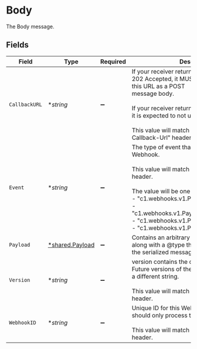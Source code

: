 # Body

The Body message.


## Fields

| Field                                                                                                                                                                                                                                                                                             | Type                                                                                                                                                                                                                                                                                              | Required                                                                                                                                                                                                                                                                                          | Description                                                                                                                                                                                                                                                                                       |
| ------------------------------------------------------------------------------------------------------------------------------------------------------------------------------------------------------------------------------------------------------------------------------------------------- | ------------------------------------------------------------------------------------------------------------------------------------------------------------------------------------------------------------------------------------------------------------------------------------------------- | ------------------------------------------------------------------------------------------------------------------------------------------------------------------------------------------------------------------------------------------------------------------------------------------------- | ------------------------------------------------------------------------------------------------------------------------------------------------------------------------------------------------------------------------------------------------------------------------------------------------- |
| `CallbackURL`                                                                                                                                                                                                                                                                                     | **string*                                                                                                                                                                                                                                                                                         | :heavy_minus_sign:                                                                                                                                                                                                                                                                                | If your receiver returns HTTP Status Code 202 Accepted, it MUST send its resposne to this URL as a POST<br/> message body.<br/><br/> If your receiver returns any other status code, it is expected to not use the callback url.<br/><br/> This value will match the "Webhook-Callback-Url" header. |
| `Event`                                                                                                                                                                                                                                                                                           | **string*                                                                                                                                                                                                                                                                                         | :heavy_minus_sign:                                                                                                                                                                                                                                                                                | The type of event that triggered this Webhook.<br/><br/> This value will match the "Webhook-Event" header.<br/><br/> The value will be one of:<br/> - "c1.webhooks.v1.PayloadTest"<br/> - "c1.webhooks.v1.PayloadPolicyApprovalStep"<br/> - "c1.webhooks.v1.PayloadPolicyPostAction"<br/> - "c1.webhooks.v1.PayloadProvisionStep" |
| `Payload`                                                                                                                                                                                                                                                                                         | [*shared.Payload](../../../pkg/models/shared/payload.md)                                                                                                                                                                                                                                          | :heavy_minus_sign:                                                                                                                                                                                                                                                                                | Contains an arbitrary serialized message along with a @type that describes the type of the serialized message.                                                                                                                                                                                    |
| `Version`                                                                                                                                                                                                                                                                                         | **string*                                                                                                                                                                                                                                                                                         | :heavy_minus_sign:                                                                                                                                                                                                                                                                                | version contains the constant value "v1". Future versions of the Webhook body will use a different string.<br/><br/> This value will match the "Webhook-Version" header.                                                                                                                          |
| `WebhookID`                                                                                                                                                                                                                                                                                       | **string*                                                                                                                                                                                                                                                                                         | :heavy_minus_sign:                                                                                                                                                                                                                                                                                | Unique ID for this Webhook. Your receiver should only process this ID once.<br/><br/> This value will match the "Webhook-Id" header.                                                                                                                                                              |